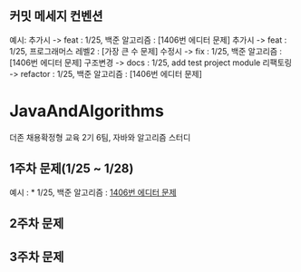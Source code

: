 ## 커밋 메세지 컨벤션  ##
예시: 
추가시 -> feat : 1/25, 백준 알고리즘 : [1406번 에디터 문제]
추가시 -> feat : 1/25, 프로그래머스 레벨2 : [가장 큰 수 문제]
수정시 -> fix : 1/25, 백준 알고리즘 : [1406번 에디터 문제]
구조변경 -> docs : 1/25, add test project module 
리팩토링 -> refactor : 1/25, 백준 알고리즘 : [1406번 에디터 문제]

# JavaAndAlgorithms
더존 채용확정형 교육 2기 6팀, 자바와 알고리즘 스터디 </br>

## 1주차 문제(1/25 ~ 1/28)
예시 : * 1/25, 백준 알고리즘  : [1406번 에디터 문제](https://www.acmicpc.net/problem/1406) </br>

## 2주차 문제 

## 3주차 문제
